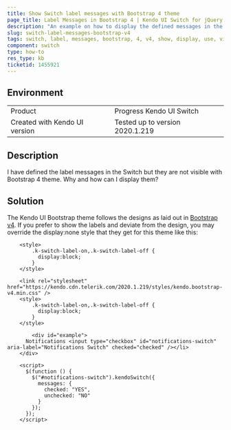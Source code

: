 ```yaml
---
title: Show Switch label messages with Bootstrap 4 theme
page_title: Label Messages in Bootstrap 4 | Kendo UI Switch for jQuery
description: "An example on how to display the defined messages in the Boostrap v4 theme in the Kendo UI Switch."
slug: switch-label-messages-bootstrap-v4
tags: switch, label, messages, bootstrap, 4, v4, show, display, use, visible
component: switch
type: how-to
res_type: kb
ticketid: 1455921
---
```


## Environment

<table>
 <tr>
  <td>Product</td>
  <td>Progress Kendo UI Switch</td>
 </tr>
 <tr>
   <td>Created with Kendo UI version</td>
   <td>Tested up to version 2020.1.219</td>
  </tr>
</table>

## Description

I have defined the label messages in the Switch but they are not visible with Bootstrap 4 theme. Why and how can I display them?

## Solution

The Kendo UI Bootstrap theme follows the designs as laid out in [Bootstrap v4](https://getbootstrap.com/docs/4.2/components/forms/#switches). If you prefer to show the labels and deviate from the design, you may override the display:none style that they get for this theme like this:

```
    <style>
        .k-switch-label-on,.k-switch-label-off {
          display:block;
        }
    </style>
```

```dojo
    <link rel="stylesheet" href="https://kendo.cdn.telerik.com/2020.1.219/styles/kendo.bootstrap-v4.min.css" />
    <style>
        .k-switch-label-on,.k-switch-label-off {
          display:block;
        }
    </style>

        <div id="example">
      Notifications <input type="checkbox" id="notifications-switch" aria-label="Notifications Switch" checked="checked" /></li>
    </div>

    <script>
      $(function () {
        $("#notifications-switch").kendoSwitch({
          messages: {
            checked: "YES",
            unchecked: "NO"
          }
        });
      });
    </script>
```